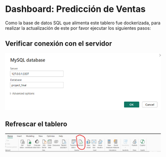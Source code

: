 # Dashboard: Predicción de Ventas

Como la base de datos SQL que alimenta este tablero fue dockerizada, para realizar la actualización de este por favor ejecutar los siguientes pasos:

## Verificar conexión con el servidor
![Conexion](/backend/images/mysql.png)

## Refrescar el tablero
![Refresh](/backend/images/refresh.png)